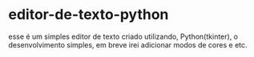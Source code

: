 # editor-de-texto-python
esse é um simples editor de texto criado utilizando, Python(tkinter), o desenvolvimento simples, em breve irei adicionar modos de cores e etc.

